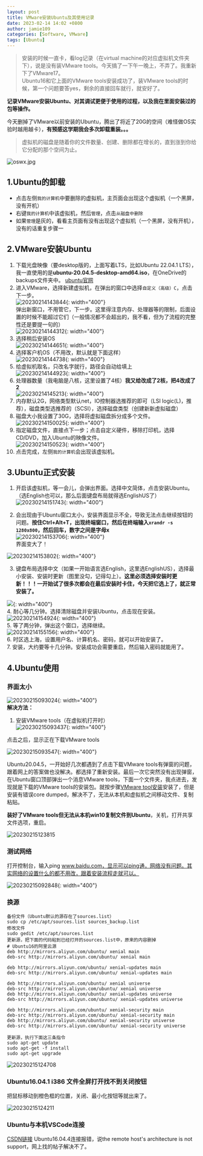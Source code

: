 ```yaml
---
layout: post
title: VMware安装Ubuntu及其使用记录
date: 2023-02-14 14:02 +0800
author: jamie109
categories: [Software, VMware]
tags: [Ubuntu] 
---  
```

>安装的时候一直卡，看log记录（在virtual machine的对应虚拟机文件夹下），说是没有装VMware tools。今天搞了一下午一晚上，不弄了。我重新下了VMware17。    
>Ubuntu16和它上面的VMware tools安装成功了，装VMware tools的时候，第一个问题要答yes，剩余的直接回车就行，就安好了。   

**记录VMware安装Ubuntu、对其调试更便于使用的过程，以及我在里面安装过的包等操作。**   

今天删掉了VMware以前安装的Ubuntu，腾出了将近了20G的空间（难怪做OS实验时越用越卡），**有预感这学期我会多次卸载重装。。。**    
> 虚拟机的磁盘是随着你的文件数量、创建、删除都在增长的，直到涨到你给它分配的那个空间为止。

![oswx.jpg](https://cdn.jsdelivr.net/gh/jamie109/my-img/for-VSCode/oswx.jpg)

## 1.Ubuntu的卸载   
* 点击左侧`我的计算机`中要删除的虚拟机，主页面会出现这个虚拟机（一个黑屏，没有开机）    
* 右键`我的计算机`中该虚拟机，然后`管理`，点击`从磁盘中删除`     
* 如果`管理`是灰的，看看主页面有没有出现这个虚拟机（一个黑屏，没有开机），没有的话重复步骤一

## 2.VMware安装Ubuntu   
1. 下载光盘映像（要desktop版的，上面写着LTS，比如Ubuntu 22.04.1 LTS），我一直使用的是**ubuntu-20.04.5-desktop-amd64.iso**，在OneDrive的backups文件夹中。 [ubuntu官网](https://ubuntu.com/download/desktop)    
2. 进入VMware，选择新建虚拟机，在弹出的窗口中选择`自定义（高级）C`，点击下一步。    
![20230214143844](https://cdn.jsdelivr.net/gh/jamie109/my-img/for-VSCode/20230214143844.png){: width="400"}   
弹出新窗口，不用管它，下一步。这里得注意内存、处理器等的限制，后面设置的时候不能超过它们（一般情况都不会超出的，我不看，但为了流程的完整性还是要提一句的）   
![20230214144312](https://cdn.jsdelivr.net/gh/jamie109/my-img/for-VSCode/20230214144312.png){: width="400"}   
3. 选择稍后安装OS   
![20230214144651](https://cdn.jsdelivr.net/gh/jamie109/my-img/for-VSCode/20230214144651.png){: width="400"}      
4. 选择客户机OS（不用改，默认就是下面这样）    
![20230214144738](https://cdn.jsdelivr.net/gh/jamie109/my-img/for-VSCode/20230214144738.png){: width="400"}     
5. 给虚拟机取名，只改名字就行，路径会自动给填上   
![20230214144923](https://cdn.jsdelivr.net/gh/jamie109/my-img/for-VSCode/20230214144923.png){: width="400"}     
6. 处理器数量（我电脑是八核，这里设置了4核）**我又给改成了2核，把4改成了2**    
![20230214145213](https://cdn.jsdelivr.net/gh/jamie109/my-img/for-VSCode/20230214145213.png){: width="400"}      
7. 内存默认2G，网络类型默认net，IO控制器选推荐的即可（LSI logic(L)，推荐），磁盘类型选推荐的（SCSI），选择磁盘类型（创建新新虚拟磁盘）   
8. 磁盘大小我设置了30G，选择将虚拟磁盘拆分成多个文件。    
![20230214150025](https://cdn.jsdelivr.net/gh/jamie109/my-img/for-VSCode/20230214150025.png){: width="400"}     
9. 指定磁盘文件，直接点下一步；点击自定义硬件，移除打印机，选择CD/DVD，加入Ubuntu的映像文件。    
![20230214150523](https://cdn.jsdelivr.net/gh/jamie109/my-img/for-VSCode/20230214150523.png){: width="400"}      
10. 点击完成，左侧`我的计算机`会出现该虚拟机。

## 3.Ubuntu正式安装   
<!-- * 第一次重装到下面的第五步，卡住了，然后我断开了网络，再次安装就很顺利，没有卡。把图中两个框的对勾取消。以后需要联网的时候在勾上就行。
    
   ![20230214161559](https://cdn.jsdelivr.net/gh/jamie109/my-img/for-VSCode/20230214161559.png){: width="400"} 

   第二次重装，卡在了安装时复制文件。第三次重装，卡在了扫描镜像站。我打算卸掉VMware重装再装Ubuntu，那就得等考完os之后了。 -->
1. 开启该虚拟机，等一会儿，会弹出界面。选择中文简体，点击安装Ubuntu。（选English也可以，那么后面键盘布局就得选EnglishUS了）    
![20230214151743](https://cdn.jsdelivr.net/gh/jamie109/my-img/for-VSCode/20230214151743.png){: width="400"}       

2. 会出现由于Ubuntu窗口太小，安装界面显示不全，导致无法点击继续按钮的问题。**按住Ctrl+Alt+T，出现终端窗口，然后在终端输入`xrandr -s 1280x800`，然后回车，数字之间是字母x**   
![20230214153706](https://cdn.jsdelivr.net/gh/jamie109/my-img/for-VSCode/20230214153706.png){: width="400"}      
界面变大了！

![20230214153802](https://cdn.jsdelivr.net/gh/jamie109/my-img/for-VSCode/20230214153802.png){: width="400"}  

3. 键盘布局选择中文（如果一开始语言选English，这里选EnglishUS），选择最小安装、安装时更新（图里没勾，记得勾上）。**这里必须选择安装时更新！！！一开始试了很多次都会在最后安装时卡住，今天把它选上了，就正常安装了。**
   <!-- 、安装时不更新。 -->
![](https://cdn.jsdelivr.net/gh/jamie109/my-img/for-VSCode/202302141547523.png){: width="400"}   
4. 耐心等几分钟。选择清除磁盘并安装Ubuntu，点击现在安装。   
![20230214154924](https://cdn.jsdelivr.net/gh/jamie109/my-img/for-VSCode/20230214154924.png){: width="400"}     
5. 等了两分钟，弹出这个窗口，选择继续。    
![20230214155156](https://cdn.jsdelivr.net/gh/jamie109/my-img/for-VSCode/20230214155156.png){: width="400"}   
6. 时区选上海，设置用户名、计算机名、密码，就可以开始安装了。   
7. 安装，大约要等十几分钟。安装成功会需要重启，然后输入密码就能用了。 
      
## 4.Ubuntu使用     
### **界面太小**    
![20230215093024](https://cdn.jsdelivr.net/gh/jamie109/my-img/for-VSCode/20230215093024.png){: width="400"}     
**解决方法：**     
1. 安装VMware tools（在虚拟机打开时）      
![20230215093437](https://cdn.jsdelivr.net/gh/jamie109/my-img/for-VSCode/20230215093437.png){: width="400"}    

点击之后，显示正在下载VMware tools     

![20230215093547](https://cdn.jsdelivr.net/gh/jamie109/my-img/for-VSCode/20230215093547.png){: width="400"} 

Ubuntu20.04.5，一开始好几次都遇到了点击下载VMware tools有弹窗的问题，跟着网上的答案做也没解决。都选择了重新安装。最后一次它突然没有出现弹窗，在Ubuntu窗口顶部弹出一个消息VMware tools，下面一个文件夹，我点进去，发现就是下载的VMware tools的安装包。就按步骤[VMware tool安装](https://blog.csdn.net/williamcsj/article/details/121019391)安装了，但是安装有错误core dumped，解决不了，无法从本机和虚拟机之间移动文件、复制粘贴。
<!-- 然后可能会有弹窗，如下，点击**否**     

![20230215093805](https://cdn.jsdelivr.net/gh/jamie109/my-img/for-VSCode/20230215093805.png){: width="400"} 

2. 重新装VMware tools    
![20230215095059](https://cdn.jsdelivr.net/gh/jamie109/my-img/for-VSCode/20230215095059.png){: width="400"}      
![20230215095443](https://cdn.jsdelivr.net/gh/jamie109/my-img/for-VSCode/20230215095443.png){: width="400"}    
![20230215095522](https://cdn.jsdelivr.net/gh/jamie109/my-img/for-VSCode/20230215095522.png){: width="400"}     
![20230215100048](https://cdn.jsdelivr.net/gh/jamie109/my-img/for-VSCode/20230215100048.png){: width="400"} 

![20230215100124](https://cdn.jsdelivr.net/gh/jamie109/my-img/for-VSCode/20230215100124.png){: width="400"}


![20230215100347](https://cdn.jsdelivr.net/gh/jamie109/my-img/for-VSCode/20230215100347.png){: width="400"}    
![20230215100628](https://cdn.jsdelivr.net/gh/jamie109/my-img/for-VSCode/20230215100628.png){: width="400"} -->

<!-- 关闭Ubuntu，修改CD/DVD，把它改成**VMware**安装目录下的**linux.iso**。
![20230215094306](https://cdn.jsdelivr.net/gh/jamie109/my-img/for-VSCode/20230215094306.png)      -->
<!-- 重新安装VMware tools（跟1中步骤一样），出现下面弹窗选择**是**     -->
**装好了VMware tools但无法从本机win10复制文件到Ubuntu**，关机，打开共享文件选项，重启。  

![20230215123815](https://cdn.jsdelivr.net/gh/jamie109/my-img/for-VSCode/20230215123815.png)

### 测试网络   
打开控制台，输入ping www.baidu.com，显示可以ping通，网络没有问题。其实网络的设置什么的都不用改，跟着安装流程走就可以。

![20230215092848](https://cdn.jsdelivr.net/gh/jamie109/my-img/for-VSCode/20230215092848.png){: width="400"} 


### 换源     
  
```
备份文件（Ubuntu默认的源存在了sources.list）
sudo cp /etc/apt/sources.list sources_backup.list
修改文件   
sudo gedit /etc/apt/sources.list
更新源，把下面的代码粘到已经打开的sources.list中，原来的内容删掉
# Ubuntu16的阿里云源
deb http://mirrors.aliyun.com/ubuntu/ xenial main
deb-src http://mirrors.aliyun.com/ubuntu/ xenial main

deb http://mirrors.aliyun.com/ubuntu/ xenial-updates main
deb-src http://mirrors.aliyun.com/ubuntu/ xenial-updates main

deb http://mirrors.aliyun.com/ubuntu/ xenial universe
deb-src http://mirrors.aliyun.com/ubuntu/ xenial universe
deb http://mirrors.aliyun.com/ubuntu/ xenial-updates universe
deb-src http://mirrors.aliyun.com/ubuntu/ xenial-updates universe

deb http://mirrors.aliyun.com/ubuntu/ xenial-security main
deb-src http://mirrors.aliyun.com/ubuntu/ xenial-security main
deb http://mirrors.aliyun.com/ubuntu/ xenial-security universe
deb-src http://mirrors.aliyun.com/ubuntu/ xenial-security universe

更新源，执行下面这三条指令
sudo apt-get update
sudo apt-get -f install
sudo apt-get upgrade

```
![20230215124708](https://cdn.jsdelivr.net/gh/jamie109/my-img/for-VSCode/20230215124708.png)

### Ubuntu16.04.1 i386 文件全屏打开找不到关闭按钮     
把鼠标移动到橙色框的位置，关闭、最小化按钮等就出来了。  

![20230215124211](https://cdn.jsdelivr.net/gh/jamie109/my-img/for-VSCode/20230215124211.png)

### Ubuntu与本机VSCode连接   
[CSDN链接](http://t.csdn.cn/bKhNI)  Ubuntu16.04.4连接报错，说the remote host's architecture is not support，网上找的帖子解决不了。




